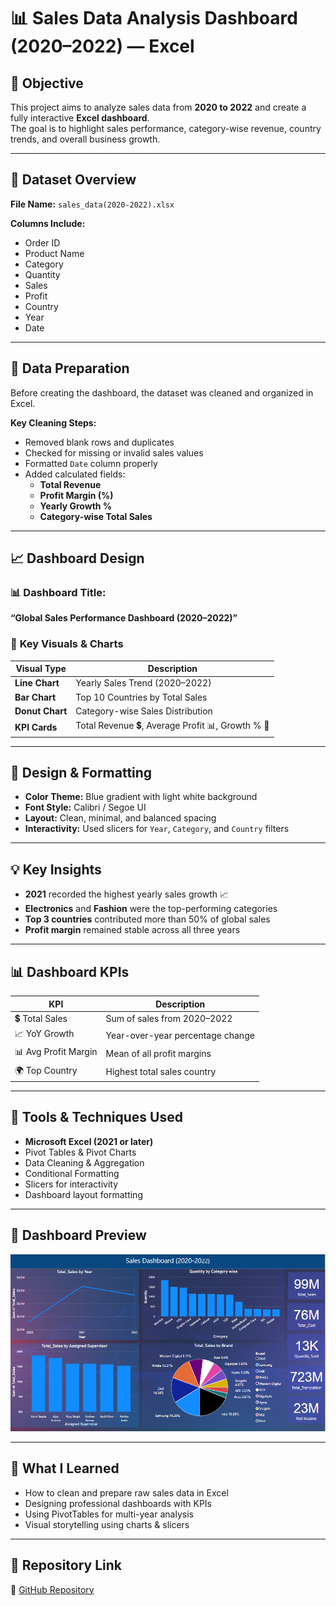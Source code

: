 # 📊 Sales Data Analysis Dashboard (2020–2022) — Excel

## 🎯 Objective
This project aims to analyze sales data from **2020 to 2022** and create a fully interactive **Excel dashboard**.  
The goal is to highlight sales performance, category-wise revenue, country trends, and overall business growth.

---

## 📂 Dataset Overview
**File Name:** `sales_data(2020-2022).xlsx`

**Columns Include:**
- Order ID  
- Product Name  
- Category  
- Quantity  
- Sales  
- Profit  
- Country  
- Year  
- Date  

---

## 🧹 Data Preparation
Before creating the dashboard, the dataset was cleaned and organized in Excel.

**Key Cleaning Steps:**
- Removed blank rows and duplicates  
- Checked for missing or invalid sales values  
- Formatted `Date` column properly  
- Added calculated fields:
  - **Total Revenue**
  - **Profit Margin (%)**
  - **Yearly Growth %**
  - **Category-wise Total Sales**

---

## 📈 Dashboard Design
### 📊 **Dashboard Title:**
**“Global Sales Performance Dashboard (2020–2022)”**

### 🧩 **Key Visuals & Charts**
| Visual Type    | Description                                      |
|----------------|--------------------------------------------------|
| **Line Chart** | Yearly Sales Trend (2020–2022)                   |
| **Bar Chart**  | Top 10 Countries by Total Sales                  |
| **Donut Chart**| Category-wise Sales Distribution                 |
| **KPI Cards**  | Total Revenue 💲, Average Profit 📊, Growth % 🚀 |

---

## 🎨 Design & Formatting
- **Color Theme:** Blue gradient with light white background  
- **Font Style:** Calibri / Segoe UI  
- **Layout:** Clean, minimal, and balanced spacing  
- **Interactivity:** Used slicers for `Year`, `Category`, and `Country` filters  

---

## 💡 Key Insights
- **2021** recorded the highest yearly sales growth 📈  
- **Electronics** and **Fashion** were the top-performing categories  
- **Top 3 countries** contributed more than 50% of global sales  
- **Profit margin** remained stable across all three years  

---

## 📊 Dashboard KPIs
| KPI  | Description |
|-----------------------|----------------------------------|
| 💲 Total Sales        | Sum of sales from 2020–2022      |
| 📈 YoY Growth        | Year-over-year percentage change |
| 📊 Avg Profit Margin | Mean of all profit margins       |
| 🌍 Top Country       | Highest total sales country      |

---

## 🧰 Tools & Techniques Used
- **Microsoft Excel (2021 or later)**  
- Pivot Tables & Pivot Charts  
- Data Cleaning & Aggregation  
- Conditional Formatting  
- Slicers for interactivity  
- Dashboard layout formatting  

---

## 📸 Dashboard Preview
![image alt](https://github.com/Daniyal07420/Excel_Sales_Data-2020-2022-/blob/main/Sales%20Dashboard(2020-2022)Excel.png?raw=true)

---

## 🧠 What I Learned
- How to clean and prepare raw sales data in Excel  
- Designing professional dashboards with KPIs  
- Using PivotTables for multi-year analysis  
- Visual storytelling using charts & slicers  

---

## 🔗 Repository Link
📘 [GitHub Repository](https://github.com/Daniyal07420/Excel_Sales_Data-2020-2022-)


